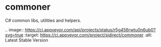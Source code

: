 commoner
====

C# common libs, utilities and helpers.

.. image:: https://ci.appveyor.com/api/projects/status/r5g456rwtu0n6ub0?svg=true
   :target: https://ci.appveyor.com/project/sjdirect/commoner
   :alt: Latest Stable Version

